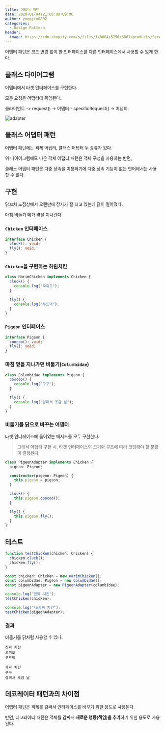 ```yaml
---
title: 어댑터 패턴
date: 2020-01-04T21:00:00+09:00
author: yongjin0802
categories:
  - Design Pattern
header:
  image: https://cdn.shopify.com/s/files/1/0004/5750/6867/products/Screen_Shot_2018-02-15_at_1.22.06_AM_grande_0fd4ebb1-b609-4a63-81ef-7c0b5896e011_1024x1024.png?v=1550683159
---
```


어댑터 패턴은 코드 변경 없이 한 인터페이스를 다른 인터페이스에서 사용할 수 있게 한다.

## 클래스 다이어그램

어댑터에서 타겟 인터페이스를 구현한다.

모든 요청은 어댑터에 위임된다.

클라이언트 -> request() -> 어댑터 - specificRequest() -> 어댑티.

![adapter](https://user-images.githubusercontent.com/22253556/71764765-61dc0900-2f2f-11ea-80de-1bdba5098b56.png)

## 클래스 어댑터 패턴

어댑터 패턴에는 객체 어댑터, 클래스 어댑터 두 종류가 있다.

위 다이어그램에도 나온 객체 어댑터 패턴은 객체 구성을 사용하는 반면,

클래스 어댑터 패턴은 다중 상속을 이용하기에 다중 상속 기능이 없는 언어에서는 사용할 수 없다.

## 구현

닭꼬치 노점상에서 오랜만에 장사가 잘 되고 있는데 닭이 떨어졌다.

마침 비둘기 떼가 옆을 지나간다.

### `Chicken` 인터페이스

```typescript
interface Chicken {
  cluck(): void;
  fly(): void;
}
```

### `Chicken`을 구현하는 하림치킨

```typescript
class HarimChicken implements Chicken {
  cluck() {
    console.log("꼬끼오");
  }

  fly() {
    console.log("푸드덕");
  }
}
```

### `Pigeon` 인터페이스

```typescript
interface Pigeon {
  coocoo(): void;
  fly(): void;
}
```

### 마침 옆을 지나가던 비둘기(`Columbidae`)

```typescript
class Columbidae implements Pigeon {
  coocoo() {
    console.log("구구");
  }

  fly() {
    console.log("살쪄서 조금 낢");
  }
}
```

### 비둘기를 닭으로 바꾸는 어댑터

타겟 인터페이스에 들어있는 메서드를 모두 구현한다.

> 그래서 어댑터 구현 시, 타겟 인터페이스의 크기와 구조에 따라 코딩해야 할 분량이 결정된다.

```typescript
class PigeonAdapter implements Chicken {
  pigeon: Pigeon;

  constructor(pigeon: Pigeon) {
    this.pigeon = pigeon;
  }

  cluck() {
    this.pigeon.coocoo();
  }

  fly() {
    this.pigeon.fly();
  }
}
```

## 테스트

```typescript
function testChicken(chicken: Chicken) {
  chicken.cluck();
  chicken.fly();
}

const chicken: Chicken = new HarimChicken();
const columbidae: Pigeon = new Columbidae();
const pigeonAdapter = new PigeonAdapter(columbidae);

console.log("진짜 치킨");
testChicken(chicken);

console.log("\n가짜 치킨");
testChicken(pigeonAdapter);
```

### 결과

비둘기를 닭처럼 사용할 수 있다.

```
진짜 치킨
꼬끼오
푸드덕

가짜 치킨
구구
살쪄서 조금 낢
```

## 데코레이터 패턴과의 차이점

어댑터 패턴은 객체를 감싸서 인터페이스를 바꾸기 위한 용도로 사용된다.

반면, 데코레이터 패턴은 객체를 감싸서 **새로운 행동(책임)을 추가**하기 위한 용도로 사용된다.
